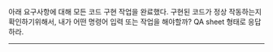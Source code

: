 아래 요구사항에 대해 모든 코드 구현 작업을 완료했다.
구현된 코드가 정상 작동하는지 확인하기위해서, 내가 어떤 명령어 입력 또는 작업을 해야할까? QA sheet 형태로 응답하라.

---
